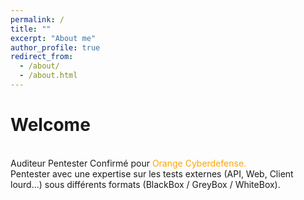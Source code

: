 ```yaml
---
permalink: /
title: ""
excerpt: "About me"
author_profile: true
redirect_from: 
  - /about/
  - /about.html
---
```

Welcome
======
<br/>
Auditeur Pentester Confirmé pour <font color='orange'> Orange Cyberdefense. </font>
<br/>
Pentester avec une expertise sur les tests externes (API, Web, Client lourd...) sous différents formats (BlackBox / GreyBox / WhiteBox).



 


